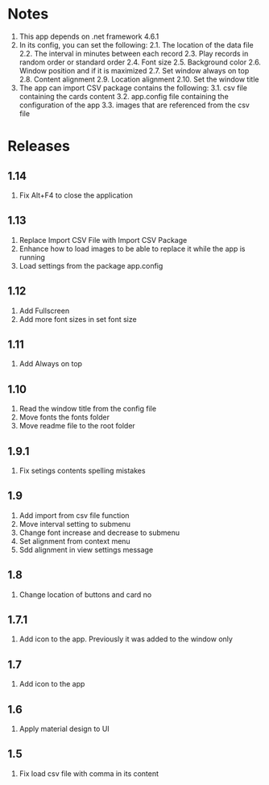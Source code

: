 ﻿# Notes

1. This app depends on .net framework 4.6.1
2. In its config, you can set the following:
2.1. The location of the data file
2.2. The interval in minutes between each record
2.3. Play records in random order or standard order
2.4. Font size
2.5. Background color
2.6. Window position and if it is maximized
2.7. Set window always on top
2.8. Content alignment
2.9. Location alignment
2.10. Set the window title
3. The app can import CSV package contains the following:
3.1. csv file containing the cards content
3.2. app.config file containing the configuration of the app
3.3. images that are referenced from the csv file


# Releases

## 1.14
1. Fix Alt+F4 to close the application

## 1.13
1. Replace Import CSV File with Import CSV Package
2. Enhance how to load images to be able to replace it while the app is running
3. Load settings from the package app.config

## 1.12

1. Add Fullscreen
2. Add more font sizes in set font size

## 1.11

1. Add Always on top

## 1.10

1. Read the window title from the config file
2. Move fonts the fonts folder
3. Move readme file to the root folder

## 1.9.1

1. Fix setings contents spelling mistakes

## 1.9

1. Add import from csv file function
2. Move interval setting to submenu
3. Change font increase and decrease to submenu
4. Set alignment from context menu
5. Sdd alignment in view settings message

## 1.8

1. Change location of buttons and card no

## 1.7.1

1. Add icon to the app. Previously it was added to the window only

## 1.7

1. Add icon to the app

## 1.6

1. Apply material design to UI

## 1.5

1. Fix load csv file with comma in its content
